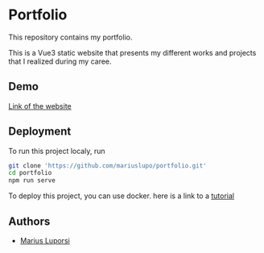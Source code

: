 
# Portfolio

This repository contains my portfolio.

This is a Vue3 static website that presents my different works and projects that I realized during my caree.


## Demo

[Link of the website](https://github.com/mariuslupo)


## Deployment

To run this project localy, run

```bash
git clone 'https://github.com/mariuslupo/portfolio.git'
cd portfolio
npm run serve
```

To deploy this project, you can use docker.
here is a link to a [tutorial](https://fr.vuejs.org/v2/cookbook/dockerize-vuejs-app.html)

## Authors

- [Marius Luporsi](https://github.com/mariuslupo)

